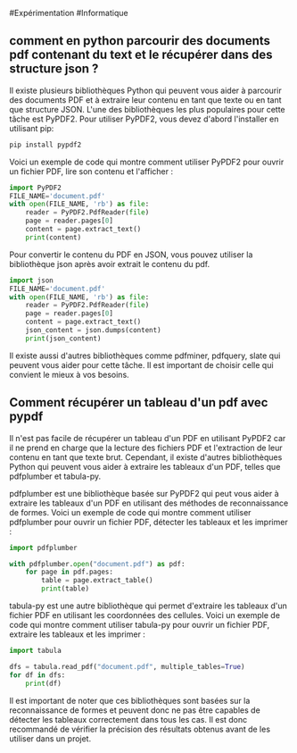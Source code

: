#Expérimentation #Informatique 
## comment en python parcourir des documents pdf contenant du text et le récupérer dans des structure json ?

Il existe plusieurs bibliothèques Python qui peuvent vous aider à parcourir des documents PDF et à extraire leur contenu en tant que texte ou en tant que structure JSON. L'une des bibliothèques les plus populaires pour cette tâche est PyPDF2. Pour utiliser PyPDF2, vous devez d'abord l'installer en utilisant pip:

```bash
pip install pypdf2
```

Voici un exemple de code qui montre comment utiliser PyPDF2 pour ouvrir un fichier PDF, lire son contenu et l'afficher :

```python
import PyPDF2
FILE_NAME='document.pdf'
with open(FILE_NAME, 'rb') as file:
    reader = PyPDF2.PdfReader(file)
    page = reader.pages[0]
    content = page.extract_text()
    print(content)

```
Pour convertir le contenu du PDF en JSON, vous pouvez utiliser la bibliothèque json après avoir extrait le contenu du pdf.

```python
import json
FILE_NAME='document.pdf'
with open(FILE_NAME, 'rb') as file:
    reader = PyPDF2.PdfReader(file)
    page = reader.pages[0]
    content = page.extract_text()
    json_content = json.dumps(content)
    print(json_content)

```

Il existe aussi d'autres bibliothèques comme pdfminer, pdfquery, slate qui peuvent vous aider pour cette tâche. Il est important de choisir celle qui convient le mieux à vos besoins.


## Comment récupérer un tableau d'un pdf avec pypdf

Il n'est pas facile de récupérer un tableau d'un PDF en utilisant PyPDF2 car il ne prend en charge que la lecture des fichiers PDF et l'extraction de leur contenu en tant que texte brut. Cependant, il existe d'autres bibliothèques Python qui peuvent vous aider à extraire les tableaux d'un PDF, telles que pdfplumber et tabula-py.

pdfplumber est une bibliothèque basée sur PyPDF2 qui peut vous aider à extraire les tableaux d'un PDF en utilisant des méthodes de reconnaissance de formes. Voici un exemple de code qui montre comment utiliser pdfplumber pour ouvrir un fichier PDF, détecter les tableaux et les imprimer :

```python
import pdfplumber

with pdfplumber.open("document.pdf") as pdf:
    for page in pdf.pages:
        table = page.extract_table()
        print(table)

```

tabula-py est une autre bibliothèque qui permet d'extraire les tableaux d'un fichier PDF en utilisant les coordonnées des cellules. Voici un exemple de code qui montre comment utiliser tabula-py pour ouvrir un fichier PDF, extraire les tableaux et les imprimer :

```python
import tabula

dfs = tabula.read_pdf("document.pdf", multiple_tables=True)
for df in dfs:
    print(df)
```
Il est important de noter que ces bibliothèques sont basées sur la reconnaissance de formes et peuvent donc ne pas être capables de détecter les tableaux correctement dans tous les cas. Il est donc recommandé de vérifier la précision des résultats obtenus avant de les utiliser dans un projet.